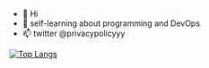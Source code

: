 - 👋 Hi
- 👀 self-learning about programming and DevOps
- 📫 twitter @privacypolicyyy

<!---
UntilTomorrow/UntilTomorrow is a ✨ special ✨ repository because its `README.md` (this file) appears on your GitHub profile.
You can click the Preview link to take a look at your changes.
--->
<!---
![UntilTomorrow's Top Languages](https://github-readme-stats.vercel.app/api/top-langs/?username=UntilTomorrow&theme=tokyonight&show_icons=true&hide_border=false&layout=compact)
--->


[![Top Langs](https://github-readme-stats.vercel.app/api/top-langs/?username=UntilTomorrow)](https://github.com/UntilTomorrow/github-readme-stats)
